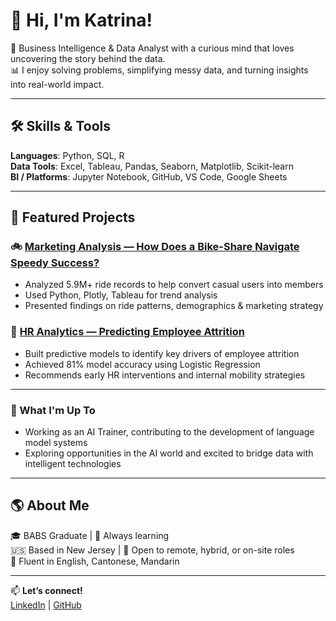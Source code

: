 # 👋 Hi, I'm Katrina!

🎯 Business Intelligence & Data Analyst with a curious mind that loves uncovering the story behind the data.  
📊 I enjoy solving problems, simplifying messy data, and turning insights into real-world impact.

---

## 🛠️ Skills & Tools

**Languages**: Python, SQL, R  
**Data Tools**: Excel, Tableau, Pandas, Seaborn, Matplotlib, Scikit-learn  
**BI / Platforms**: Jupyter Notebook, GitHub, VS Code, Google Sheets  

---

## 📁 Featured Projects

### 🚲 [Marketing Analysis — How Does a Bike-Share Navigate Speedy Success?](https://github.com/kkatrinackw/marketing-analysis)

- Analyzed 5.9M+ ride records to help convert casual users into members  
- Used Python, Plotly, Tableau for trend analysis  
- Presented findings on ride patterns, demographics & marketing strategy

### 🧠 [HR Analytics — Predicting Employee Attrition](https://github.com/kkatrinackw/hr-analytics)

- Built predictive models to identify key drivers of employee attrition  
- Achieved 81% model accuracy using Logistic Regression  
- Recommends early HR interventions and internal mobility strategies

---

### 🌱 What I'm Up To
- Working as an AI Trainer, contributing to the development of language model systems
- Exploring opportunities in the AI world and excited to bridge data with intelligent technologies

---

## 🌎 About Me

🎓 BABS Graduate | 🌱 Always learning  
🇺🇸 Based in New Jersey | 💼 Open to remote, hybrid, or on-site roles  
💬 Fluent in English, Cantonese, Mandarin

---

📫 **Let’s connect!**  
[LinkedIn](https://www.linkedin.com/in/kkatrinackw/) | [GitHub](https://github.com/kkatrinackw)

